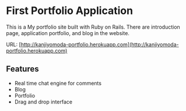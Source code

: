 # First Portfolio Application 

This is a My portfolio site built with Ruby on Rails. There are introduction page, application portfolio, and blog in the website.


URL:
[http://kanjiyomoda-portfolio.herokuapp.com](http://kanjiyomoda-portfolio.herokuapp.com)

## Features

- Real time chat engine for comments
- Blog
- Portfolio
- Drag and drop interface


  
